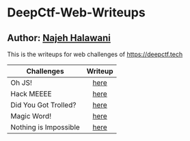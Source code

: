 # DeepCtf-Web-Writeups
## Author: [Najeh Halawani](https://instagram.com/najeh_halawani)
This is the writeups for web challenges of https://deepctf.tech

| Challenges           | Writeup           |
| -------------        |:-------------:
| Oh JS!               | [here](https://github.com/najeh-halawani/DeepCtf-Web-Writeups/tree/master/Oh%20JS!)          |
| Hack MEEEE | [here](https://github.com/najeh-halawani/DeepCtf-Web-Writeups/tree/master/Hack%20MEEEE)          |
| Did You Got Trolled? | [here]()          |
| Magic Word!          | [here]()          |
| Nothing is Impossible| [here]()          |



